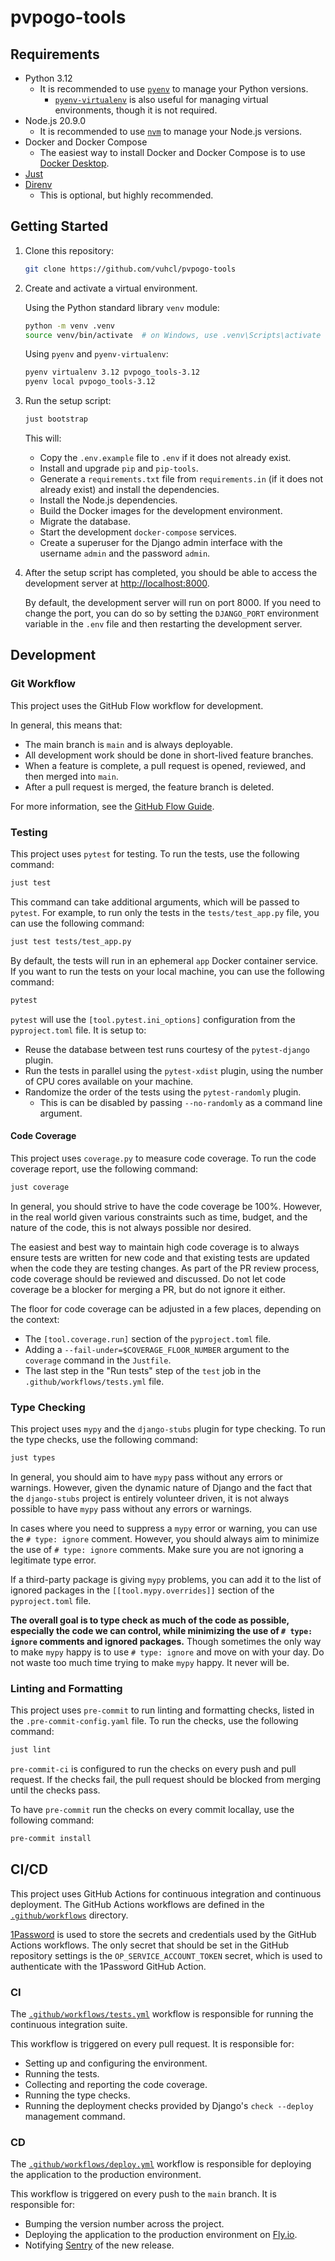 # pvpogo-tools

## Requirements

-   Python 3.12
    -   It is recommended to use [`pyenv`](https://github.com/pyenv/pyenv) to manage your Python versions.
        -   [`pyenv-virtualenv`](https://github.com/pyenv/pyenv-virtualenv) is also useful for managing virtual environments, though it is not required.
-   Node.js 20.9.0
    -   It is recommended to use [`nvm`](https://github.com/nvm-sh/nvm) to manage your Node.js versions.
-   Docker and Docker Compose
    -   The easiest way to install Docker and Docker Compose is to use [Docker Desktop](https://www.docker.com/products/docker-desktop).
-   [Just](https://github.com/casey/just)
-   [Direnv](https://direnv.net/)
    -   This is optional, but highly recommended.

## Getting Started

1. Clone this repository:

    ```sh
    git clone https://github.com/vuhcl/pvpogo-tools
    ```

2. Create and activate a virtual environment.

    Using the Python standard library `venv` module:

    ```sh
    python -m venv .venv
    source venv/bin/activate  # on Windows, use .venv\Scripts\activate
    ```

    Using `pyenv` and `pyenv-virtualenv`:

    ```sh
    pyenv virtualenv 3.12 pvpogo_tools-3.12
    pyenv local pvpogo_tools-3.12
    ```

3. Run the setup script:

    ```sh
    just bootstrap
    ```

    This will:

    - Copy the `.env.example` file to `.env` if it does not already exist.
    - Install and upgrade `pip` and `pip-tools`.
    - Generate a `requirements.txt` file from `requirements.in` (if it does not already exist) and install the dependencies.
    - Install the Node.js dependencies.
    - Build the Docker images for the development environment.
    - Migrate the database.
    - Start the development `docker-compose` services.
    - Create a superuser for the Django admin interface with the username `admin` and the password `admin`.

4. After the setup script has completed, you should be able to access the development server at [http://localhost:8000](http://localhost:8000).

    By default, the development server will run on port 8000. If you need to change the port, you can do so by setting the `DJANGO_PORT` environment variable in the `.env` file and then restarting the development server.

## Development

### Git Workflow

This project uses the GitHub Flow workflow for development.

In general, this means that:

-   The main branch is `main` and is always deployable.
-   All development work should be done in short-lived feature branches.
-   When a feature is complete, a pull request is opened, reviewed, and then merged into `main`.
-   After a pull request is merged, the feature branch is deleted.

For more information, see the [GitHub Flow Guide](https://guides.github.com/introduction/flow/).

### Testing

This project uses `pytest` for testing. To run the tests, use the following command:

```sh
just test
```

This command can take additional arguments, which will be passed to `pytest`. For example, to run only the tests in the `tests/test_app.py` file, you can use the following command:

```sh
just test tests/test_app.py
```

By default, the tests will run in an ephemeral `app` Docker container service. If you want to run the tests on your local machine, you can use the following command:

```sh
pytest
```

`pytest` will use the `[tool.pytest.ini_options]` configuration from the `pyproject.toml` file. It is setup to:

-   Reuse the database between test runs courtesy of the `pytest-django` plugin.
-   Run the tests in parallel using the `pytest-xdist` plugin, using the number of CPU cores available on your machine.
-   Randomize the order of the tests using the `pytest-randomly` plugin.
    -   This is can be disabled by passing `--no-randomly` as a command line argument.

#### Code Coverage

This project uses `coverage.py` to measure code coverage. To run the code coverage report, use the following command:

```sh
just coverage
```

In general, you should strive to have the code coverage be 100%. However, in the real world given various constraints such as time, budget, and the nature of the code, this is not always possible nor desired.

The easiest and best way to maintain high code coverage is to always ensure tests are written for new code and that existing tests are updated when the code they are testing changes. As part of the PR review process, code coverage should be reviewed and discussed. Do not let code coverage be a blocker for merging a PR, but do not ignore it either.

The floor for code coverage can be adjusted in a few places, depending on the context:

-   The `[tool.coverage.run]` section of the `pyproject.toml` file.
-   Adding a `--fail-under=$COVERAGE_FLOOR_NUMBER` argument to the `coverage` command in the `Justfile`.
-   The last step in the "Run tests" step of the `test` job in the `.github/workflows/tests.yml` file.

### Type Checking

This project uses `mypy` and the `django-stubs` plugin for type checking. To run the type checks, use the following command:

```sh
just types
```

In general, you should aim to have `mypy` pass without any errors or warnings. However, given the dynamic nature of Django and the fact that the `django-stubs` project is entirely volunteer driven, it is not always possible to have `mypy` pass without any errors or warnings.

In cases where you need to suppress a `mypy` error or warning, you can use the `# type: ignore` comment. However, you should always aim to minimize the use of `# type: ignore` comments. Make sure you are not ignoring a legitimate type error.

If a third-party package is giving `mypy` problems, you can add it to the list of ignored packages in the `[[tool.mypy.overrides]]` section of the `pyproject.toml` file.

**The overall goal is to type check as much of the code as possible, especially the code we can control, while minimizing the use of `# type: ignore` comments and ignored packages.** Though sometimes the only way to make `mypy` happy is to use `# type: ignore` and move on with your day. Do not waste too much time trying to make `mypy` happy. It never will be.

### Linting and Formatting

This project uses `pre-commit` to run linting and formatting checks, listed in the `.pre-commit-config.yaml` file. To run the checks, use the following command:

```sh
just lint
```

`pre-commit-ci` is configured to run the checks on every push and pull request. If the checks fail, the pull request should be blocked from merging until the checks pass.

To have `pre-commit` run the checks on every commit locallay, use the following command:

```sh
pre-commit install
```

## CI/CD

This project uses GitHub Actions for continuous integration and continuous deployment. The GitHub Actions workflows are defined in the [`.github/workflows`](.github/workflows) directory.

[1Password](https://1password.com/) is used to store the secrets and credentials used by the GitHub Actions workflows. The only secret that should be set in the GitHub repository settings is the `OP_SERVICE_ACCOUNT_TOKEN` secret, which is used to authenticate with the 1Password GitHub Action.

### CI

The [`.github/workflows/tests.yml`](.github/workflows/tests.yml) workflow is responsible for running the continuous integration suite.

This workflow is triggered on every pull request. It is responsible for:

-   Setting up and configuring the environment.
-   Running the tests.
-   Collecting and reporting the code coverage.
-   Running the type checks.
-   Running the deployment checks provided by Django's `check --deploy` management command.

### CD

The [`.github/workflows/deploy.yml`](.github/workflows/deploy.yml) workflow is responsible for deploying the application to the production environment.

This workflow is triggered on every push to the `main` branch. It is responsible for:

-   Bumping the version number across the project.
-   Deploying the application to the production environment on [Fly.io](https://fly.io/).
-   Notifying [Sentry](https://sentry.io/) of the new release.
